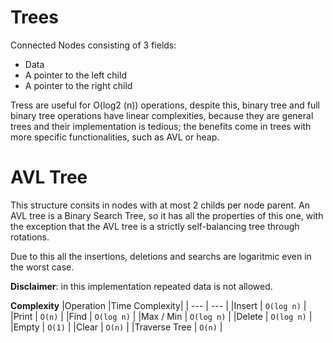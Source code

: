 # Trees

Connected Nodes consisting of 3 fields: 
- Data 
- A pointer to the left child
- A pointer to the right child

Tress are useful for O(log2 (n)) operations, despite this, binary tree and full binary tree operations have linear complexities, because they are general trees and their implementation is tedious; the benefits come in trees with more specific functionalities, such as AVL or heap. 

# AVL Tree

This structure consits in nodes with at most 2 childs per node parent. An AVL tree is a Binary Search Tree, so it has all the properties of this one, with the exception that the AVL tree is a strictly self-balancing tree  through rotations.

Due to this all the insertions, deletions and searchs are logaritmic even in the worst case.

**Disclaimer**: in this implementation repeated data is not allowed.

**Complexity**
|Operation      |Time Complexity|
|      ---      |      ---      |
|Insert         |    `O(log n)` |
|Print          |    `O(n)`     |
|Find           |    `O(log n)` |
|Max / Min      |    `O(log n)` |
|Delete         |    `O(log n)` |
|Empty          |    `O(1)`     |
|Clear          |    `O(n)`     |
|Traverse Tree  |    `O(n)`     |